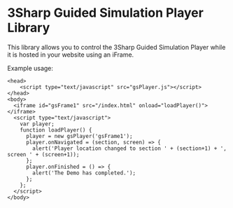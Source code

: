 # 3Sharp Guided Simulation Player Library

This library allows you to control the 3Sharp Guided Simulation Player while it is hosted in your website using an iFrame.

Example usage:

    <head>
        <script type="text/javascript" src="gsPlayer.js"></script>
    </head>
    <body>
      <iframe id="gsFrame1" src="/index.html" onload="loadPlayer()"></iframe>
      <script type="text/javascript">
        var player;
        function loadPlayer() {
          player = new gsPlayer('gsFrame1');
          player.onNavigated = (section, screen) => {
            alert('Player location changed to section ' + (section+1) + ', screen ' + (screen+1));
          };
          player.onFinished = () => {
            alert('The Demo has completed.');
          };
        };
      </script>
    </body>
